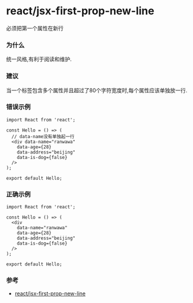 # react/jsx-first-prop-new-line

必须把第一个属性在新行

### 为什么

统一风格,有利于阅读和维护.

### 建议

当一个标签包含多个属性并且超过了80个字符宽度时,每个属性应该单独放一行.

### 错误示例

```tsx
import React from 'react';

const Hello = () => (
  // data-name没有单独起一行
  <div data-name="ranwawa"
    data-age={28}
    data-address="beijing"
    data-is-dog={false}
  />
);

export default Hello;
```

### 正确示例

```tsx
import React from 'react';

const Hello = () => (
  <div
    data-name="ranwawa"
    data-age={28}
    data-address="beijing"
    data-is-dog={false}
  />
);

export default Hello;
```

### 参考

- [react/jsx-first-prop-new-line](https://github.com/yannickcr/eslint-plugin-react/blob/master/docs/rules/jsx-first-prop-new-line.md)
